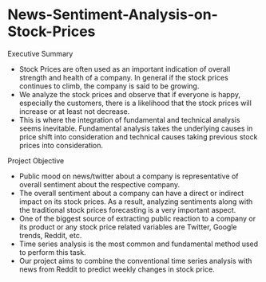 # News-Sentiment-Analysis-on-Stock-Prices

Executive Summary

- Stock Prices are often used as an important indication of overall strength and health of a company. In general if the stock prices continues to climb, the company is said to be growing.
- We analyze the stock prices and observe that if everyone is happy, especially the customers, there is a likelihood that the stock prices will increase or at least not decrease.
- This is where the integration of fundamental and technical analysis seems inevitable. Fundamental analysis takes the underlying causes in price shift into consideration and technical causes taking previous stock prices into consideration.



Project Objective

- Public mood on news/twitter about a company is representative of overall sentiment about the respective company.
- The overall sentiment about a company can have a direct or indirect impact on its stock prices. As a result, analyzing sentiments along with the traditional stock prices forecasting is a very important aspect.
- One of the biggest source of extracting public reaction to a company or its product or any stock price related variables are Twitter, Google trends, Reddit, etc. 
- Time series analysis is the most common and fundamental method used to perform this task. 
- Our project aims to combine the conventional time series analysis with news from Reddit to predict weekly changes in stock price.
